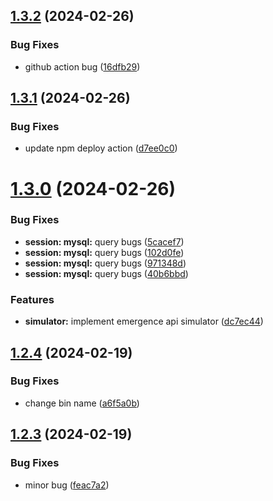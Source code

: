 ## [1.3.2](https://github.com/ephrimlawrence/ananse/compare/v1.3.1...v1.3.2) (2024-02-26)


### Bug Fixes

* github action bug ([16dfb29](https://github.com/ephrimlawrence/ananse/commit/16dfb2997a96ec624d5fad0884f9bd336c5a8c01))



## [1.3.1](https://github.com/ephrimlawrence/ananse/compare/v1.3.0...v1.3.1) (2024-02-26)


### Bug Fixes

* update npm deploy action ([d7ee0c0](https://github.com/ephrimlawrence/ananse/commit/d7ee0c0716a533c1b74bb59ff0db0b9e710bccb9))



# [1.3.0](https://github.com/ephrimlawrence/ananse/compare/v1.2.4...v1.3.0) (2024-02-26)


### Bug Fixes

* **session: mysql:** query bugs ([5cacef7](https://github.com/ephrimlawrence/ananse/commit/5cacef7c3a919ecf8813a3878c6fc2155d640439))
* **session: mysql:** query bugs ([102d0fe](https://github.com/ephrimlawrence/ananse/commit/102d0fecbb0b11fc1fdab786f39cbc8b62931112))
* **session: mysql:** query bugs ([971348d](https://github.com/ephrimlawrence/ananse/commit/971348d9696a8cedec3e68deb7c8960b2357294b))
* **session: mysql:** query bugs ([40b6bbd](https://github.com/ephrimlawrence/ananse/commit/40b6bbd5c09e51451b2ea8acdd3ccc6893143831))


### Features

* **simulator:** implement emergence api simulator ([dc7ec44](https://github.com/ephrimlawrence/ananse/commit/dc7ec44e77e19d238b04379708ae8d3284b0fefd))



## [1.2.4](https://github.com/ephrimlawrence/ananse/compare/v1.2.3...v1.2.4) (2024-02-19)


### Bug Fixes

* change bin name ([a6f5a0b](https://github.com/ephrimlawrence/ananse/commit/a6f5a0bdace43a538bd5900a79dfeb4e5ada995d))



## [1.2.3](https://github.com/ephrimlawrence/ananse/compare/v1.2.2...v1.2.3) (2024-02-19)


### Bug Fixes

* minor bug ([feac7a2](https://github.com/ephrimlawrence/ananse/commit/feac7a24cc5fb8b2f185f441402157640204dd67))



